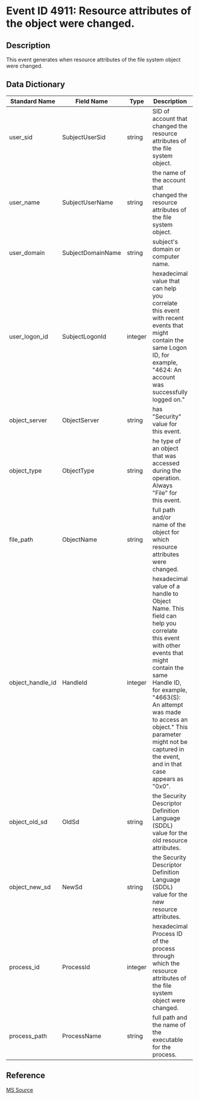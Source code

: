 # Event ID 4911: Resource attributes of the object were changed.

## Description

This event generates when resource attributes of the file system object were changed.

## Data Dictionary

|Standard Name|Field Name|Type|Description|Sample Value|
|---|---|---|---|---|
|user_sid|SubjectUserSid|string|SID of account that changed the resource attributes of the file system object.|S-1-5-21-3457937927-2839227994-823803824-1104|
|user_name|SubjectUserName|string|the name of the account that changed the resource attributes of the file system object.|dadmin|
|user_domain|SubjectDomainName|string|subject's domain or computer name.|CONTOSO|
|user_logon_id|SubjectLogonId|integer|hexadecimal value that can help you correlate this event with recent events that might contain the same Logon ID, for example, "4624: An account was successfully logged on."|0x37925|
|object_server|ObjectServer|string|has "Security" value for this event.|Security|
|object_type|ObjectType|string|he type of an object that was accessed during the operation. Always "File" for this event.|File|
|file_path|ObjectName|string|full path and/or name of the object for which resource attributes were changed.|C:\\Audit Files\\HBI Data.txt|
|object_handle_id|HandleId|integer|hexadecimal value of a handle to Object Name. This field can help you correlate this event with other events that might contain the same Handle ID, for example, "4663(S): An attempt was made to access an object." This parameter might not be captured in the event, and in that case appears as "0x0".|0x49c|
|object_old_sd|OldSd|string|the Security Descriptor Definition Language (SDDL) value for the old resource attributes.|S:AI|
|object_new_sd|NewSd|string|the Security Descriptor Definition Language (SDDL) value for the new resource attributes.|S:ARAI(RA;ID;;;;WD;("Impact\_MS",TI,0x10020,3000))|
|process_id|ProcessId|integer|hexadecimal Process ID of the process through which the resource attributes of the file system object were changed. |0x67c|
|process_path|ProcessName|string|full path and the name of the executable for the process.|C:\\Windows\\System32\\svchost.exe|

## Reference

[MS Source](https://github.com/MicrosoftDocs/windows-itpro-docs/blob/public/windows/security/threat-protection/auditing/event-4911.md)